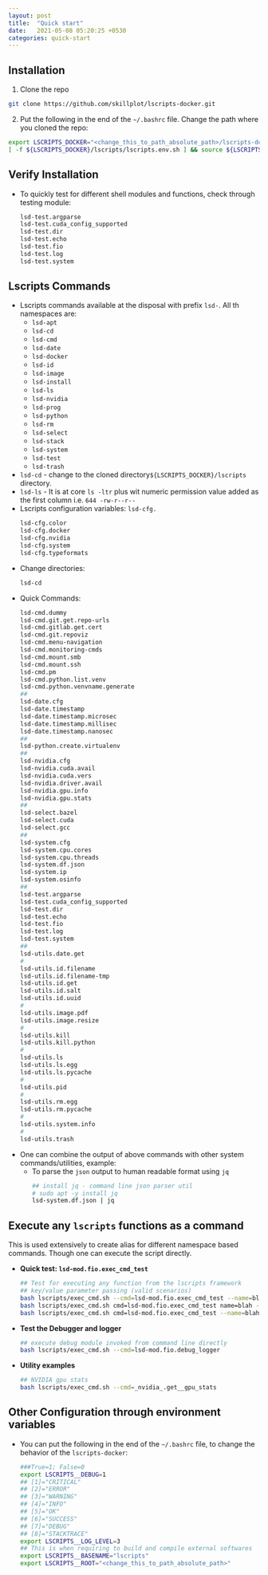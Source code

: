 ```yaml
---
layout: post
title:  "Quick start"
date:   2021-05-08 05:20:25 +0530
categories: quick-start
---
```



## Installation


1. Clone the repo
  ```bash
  git clone https://github.com/skillplot/lscripts-docker.git
  ```
2. Put the following in the end of the `~/.bashrc` file. Change the path where you cloned the repo:
  ```bash
  export LSCRIPTS_DOCKER="<change_this_to_path_absolute_path>/lscripts-docker"
  [ -f ${LSCRIPTS_DOCKER}/lscripts/lscripts.env.sh ] && source ${LSCRIPTS_DOCKER}/lscripts/lscripts.env.sh
  ```


## Verify Installation

* To quickly test for different shell modules and functions, check through testing module:
  ```bash
  lsd-test.argparse
  lsd-test.cuda_config_supported
  lsd-test.dir
  lsd-test.echo
  lsd-test.fio
  lsd-test.log
  lsd-test.system
  ```


## Lscripts Commands

* Lscripts commands available at the disposal with prefix `lsd-`. All th namespaces are:
    * `lsd-apt`
    * `lsd-cd`
    * `lsd-cmd`
    * `lsd-date`
    * `lsd-docker`
    * `lsd-id`
    * `lsd-image`
    * `lsd-install`
    * `lsd-ls`
    * `lsd-nvidia`
    * `lsd-prog`
    * `lsd-python`
    * `lsd-rm`
    * `lsd-select`
    * `lsd-stack`
    * `lsd-system`
    * `lsd-test`
    * `lsd-trash`
* `lsd-cd` - change to the cloned directory`${LSCRIPTS_DOCKER}/lscripts` directory.
* `lsd-ls` - It is at core `ls -ltr` plus wit numeric permission value added as the first column i.e. `644 -rw-r--r--`
* Lscripts configuration variables: `lsd-cfg.`
  ```bash
  lsd-cfg.color
  lsd-cfg.docker
  lsd-cfg.nvidia
  lsd-cfg.system
  lsd-cfg.typeformats
  ```
* Change directories:
  ```bash
  lsd-cd
  ```
* Quick Commands:
  ```bash
  lsd-cmd.dummy
  lsd-cmd.git.get.repo-urls
  lsd-cmd.gitlab.get.cert
  lsd-cmd.git.repoviz
  lsd-cmd.menu-navigation
  lsd-cmd.monitoring-cmds
  lsd-cmd.mount.smb
  lsd-cmd.mount.ssh
  lsd-cmd.pm
  lsd-cmd.python.list.venv
  lsd-cmd.python.venvname.generate
  ##
  lsd-date.cfg
  lsd-date.timestamp
  lsd-date.timestamp.microsec
  lsd-date.timestamp.millisec
  lsd-date.timestamp.nanosec
  ##
  lsd-python.create.virtualenv
  ##
  lsd-nvidia.cfg
  lsd-nvidia.cuda.avail
  lsd-nvidia.cuda.vers
  lsd-nvidia.driver.avail
  lsd-nvidia.gpu.info
  lsd-nvidia.gpu.stats
  ##
  lsd-select.bazel
  lsd-select.cuda
  lsd-select.gcc
  ##
  lsd-system.cfg
  lsd-system.cpu.cores
  lsd-system.cpu.threads
  lsd-system.df.json
  lsd-system.ip
  lsd-system.osinfo
  ##
  lsd-test.argparse
  lsd-test.cuda_config_supported
  lsd-test.dir
  lsd-test.echo
  lsd-test.fio
  lsd-test.log
  lsd-test.system
  ##
  lsd-utils.date.get
  #
  lsd-utils.id.filename
  lsd-utils.id.filename-tmp
  lsd-utils.id.get
  lsd-utils.id.salt
  lsd-utils.id.uuid
  #
  lsd-utils.image.pdf
  lsd-utils.image.resize
  #
  lsd-utils.kill
  lsd-utils.kill.python
  #
  lsd-utils.ls
  lsd-utils.ls.egg
  lsd-utils.ls.pycache
  #
  lsd-utils.pid
  #
  lsd-utils.rm.egg
  lsd-utils.rm.pycache
  #
  lsd-utils.system.info
  #
  lsd-utils.trash
  ```
* One can combine the output of above commands with other system commands/utilities, example:
    * To parse the `json` output to human readable format using `jq`
      ```bash
      ## install jq - command line json parser util
      # sudo apt -y install jq
      lsd-system.df.json | jq
      ```


## Execute any `lscripts` functions as a command

This is used extensively to create alias for different namespace based commands. Though one can execute the script directly.

* **Quick test: `lsd-mod.fio.exec_cmd_test`**
  ```bash
  ## Test for executing any function from the lscripts framework
  ## key/value parameter passing (valid scenarios)
  bash lscripts/exec_cmd.sh --cmd=lsd-mod.fio.exec_cmd_test --name=blah --age=100
  bash lscripts/exec_cmd.sh cmd=lsd-mod.fio.exec_cmd_test name=blah --age=100
  bash lscripts/exec_cmd.sh cmd=lsd-mod.fio.exec_cmd_test --name=blah --age=100
  ```
* **Test the Debugger and logger**
  ```bash
  ## execute debug module invoked from command line directly
  bash lscripts/exec_cmd.sh --cmd=lsd-mod.fio.debug_logger
  ```
* **Utility examples**
  ```bash
  ## NVIDIA gpu stats
  bash lscripts/exec_cmd.sh --cmd=_nvidia_.get__gpu_stats
  ```

## Other Configuration through environment variables


* You can put the following in the end of the `~/.bashrc` file, to change the behavior of the `lscripts-docker`:
  ```bash
  ###True=1; False=0
  export LSCRIPTS__DEBUG=1
  ## [1]="CRITICAL"
  ## [2]="ERROR"
  ## [3]="WARNING"
  ## [4]="INFO"
  ## [5]="OK"
  ## [6]="SUCCESS"
  ## [7]="DEBUG"
  ## [8]="STACKTRACE"
  export LSCRIPTS__LOG_LEVEL=3
  ## This is when requiring to build and compile external softwares
  export LSCRIPTS__BASENAME="lscripts"
  export LSCRIPTS__ROOT="<change_this_to_path_absolute_path>"
  ```
